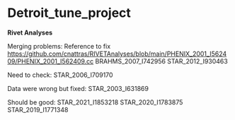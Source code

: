 # Detroit_tune_project

**Rivet Analyses**

Merging problems: Reference to fix https://github.com/cnattras/RIVETAnalyses/blob/main/PHENIX_2001_I562409/PHENIX_2001_I562409.cc
BRAHMS_2007_I742956
STAR_2012_I930463

Need to check: 
STAR_2006_I709170

Data were wrong but fixed: 
STAR_2003_I631869 

Should be good:
STAR_2021_I1853218
STAR_2020_I1783875
STAR_2019_I1771348
